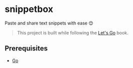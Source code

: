 # snippetbox

Paste and share text snippets with ease 😊

> This project is built while following the [Let's Go](https://lets-go.alexedwards.net/) book.

## Prerequisites
- [Go](https://golang.org/)
